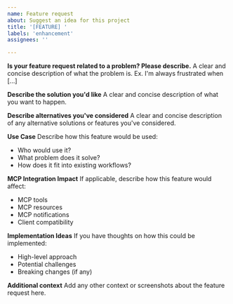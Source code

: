 ```yaml
---
name: Feature request
about: Suggest an idea for this project
title: '[FEATURE] '
labels: 'enhancement'
assignees: ''

---
```


**Is your feature request related to a problem? Please describe.**
A clear and concise description of what the problem is. Ex. I'm always frustrated when [...]

**Describe the solution you'd like**
A clear and concise description of what you want to happen.

**Describe alternatives you've considered**
A clear and concise description of any alternative solutions or features you've considered.

**Use Case**
Describe how this feature would be used:
- Who would use it?
- What problem does it solve?
- How does it fit into existing workflows?

**MCP Integration Impact**
If applicable, describe how this feature would affect:
- MCP tools
- MCP resources
- MCP notifications
- Client compatibility

**Implementation Ideas**
If you have thoughts on how this could be implemented:
- High-level approach
- Potential challenges
- Breaking changes (if any)

**Additional context**
Add any other context or screenshots about the feature request here.
